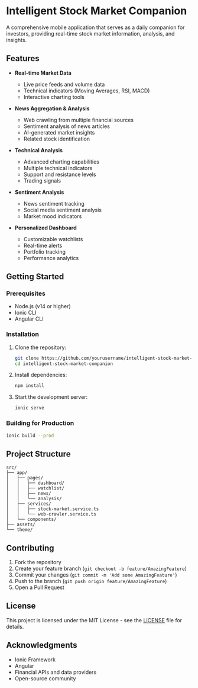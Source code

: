# Intelligent Stock Market Companion

A comprehensive mobile application that serves as a daily companion for investors, providing real-time stock market information, analysis, and insights.

## Features

- **Real-time Market Data**
  - Live price feeds and volume data
  - Technical indicators (Moving Averages, RSI, MACD)
  - Interactive charting tools

- **News Aggregation & Analysis**
  - Web crawling from multiple financial sources
  - Sentiment analysis of news articles
  - AI-generated market insights
  - Related stock identification

- **Technical Analysis**
  - Advanced charting capabilities
  - Multiple technical indicators
  - Support and resistance levels
  - Trading signals

- **Sentiment Analysis**
  - News sentiment tracking
  - Social media sentiment analysis
  - Market mood indicators

- **Personalized Dashboard**
  - Customizable watchlists
  - Real-time alerts
  - Portfolio tracking
  - Performance analytics

## Getting Started

### Prerequisites

- Node.js (v14 or higher)
- Ionic CLI
- Angular CLI

### Installation

1. Clone the repository:
   ```bash
   git clone https://github.com/yourusername/intelligent-stock-market-companion.git
   cd intelligent-stock-market-companion
   ```

2. Install dependencies:
   ```bash
   npm install
   ```

3. Start the development server:
   ```bash
   ionic serve
   ```

### Building for Production

```bash
ionic build --prod
```

## Project Structure

```
src/
├── app/
│   ├── pages/
│   │   ├── dashboard/
│   │   ├── watchlist/
│   │   ├── news/
│   │   └── analysis/
│   ├── services/
│   │   ├── stock-market.service.ts
│   │   └── web-crawler.service.ts
│   └── components/
├── assets/
└── theme/
```

## Contributing

1. Fork the repository
2. Create your feature branch (`git checkout -b feature/AmazingFeature`)
3. Commit your changes (`git commit -m 'Add some AmazingFeature'`)
4. Push to the branch (`git push origin feature/AmazingFeature`)
5. Open a Pull Request

## License

This project is licensed under the MIT License - see the [LICENSE](LICENSE) file for details.

## Acknowledgments

- Ionic Framework
- Angular
- Financial APIs and data providers
- Open-source community 